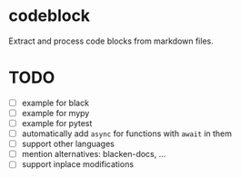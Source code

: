 # codeblock

Extract and process code blocks from markdown files.

# TODO

* [ ] example for black
* [ ] example for mypy
* [ ] example for pytest
* [ ] automatically add `async` for functions with `await` in them
* [ ] support other languages
* [ ] mention alternatives: blacken-docs, ...
* [ ] support inplace modifications
